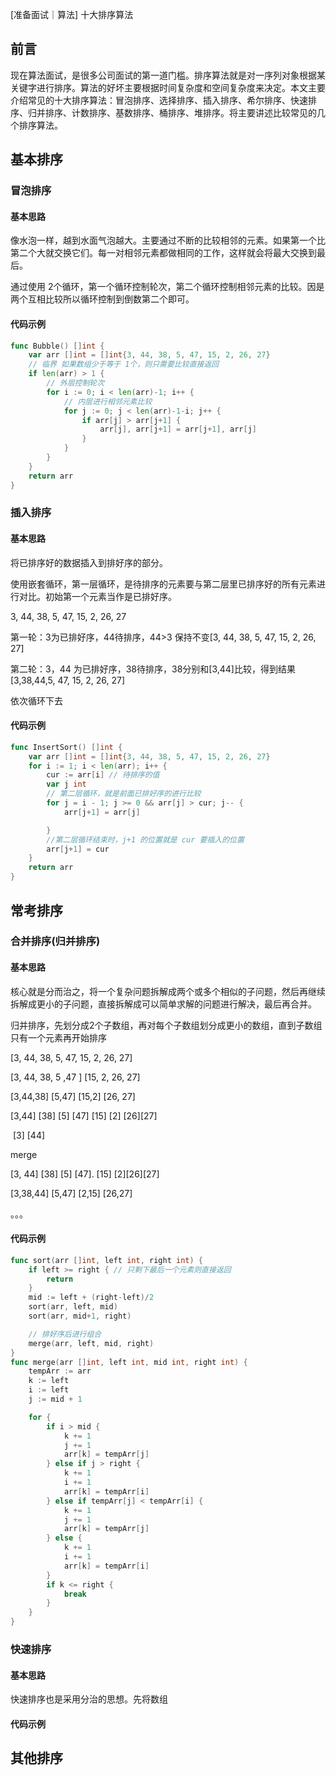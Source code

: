 [准备面试｜算法] 十大排序算法

## 前言

现在算法面试，是很多公司面试的第一道门槛。排序算法就是对一序列对象根据某关键字进行排序。算法的好坏主要根据时间复杂度和空间复杂度来决定。本文主要介绍常见的十大排序算法：冒泡排序、选择排序、插入排序、希尔排序、快速排序、归并排序、计数排序、基数排序、桶排序、堆排序。将主要讲述比较常见的几个排序算法。

## 基本排序

### 冒泡排序

#### 基本思路

像水泡一样，越到水面气泡越大。主要通过不断的比较相邻的元素。如果第一个比第二个大就交换它们。每一对相邻元素都做相同的工作，这样就会将最大交换到最后。

通过使用 2个循环，第一个循环控制轮次，第二个循环控制相邻元素的比较。因是两个互相比较所以循环控制到倒数第二个即可。

#### 代码示例

```go
func Bubble() []int {
	var arr []int = []int{3, 44, 38, 5, 47, 15, 2, 26, 27}
	// 临界 如果数组少于等于 1个，则只需要比较直接返回
	if len(arr) > 1 {
		// 外层控制轮次
		for i := 0; i < len(arr)-1; i++ {
			// 内层进行相邻元素比较
			for j := 0; j < len(arr)-1-i; j++ {
				if arr[j] > arr[j+1] {
					arr[j], arr[j+1] = arr[j+1], arr[j]
				}
			}
		}
	}
	return arr
}

```

### 插入排序

#### 基本思路

将已排序好的数据插入到排好序的部分。

使用嵌套循环，第一层循环，是待排序的元素要与第二层里已排序好的所有元素进行对比。初始第一个元素当作是已排好序。

3, 44, 38, 5, 47, 15, 2, 26, 27

 第一轮：3为已排好序，44待排序，44>3 保持不变[3, 44, 38, 5, 47, 15, 2, 26, 27]

第二轮：3，44 为已排好序，38待排序，38分别和[3,44]比较，得到结果 [3,38,44,5, 47, 15, 2, 26, 27]

依次循环下去

#### 代码示例

```go
func InsertSort() []int {
	var arr []int = []int{3, 44, 38, 5, 47, 15, 2, 26, 27}
	for i := 1; i < len(arr); i++ {
		cur := arr[i] // 待排序的值
		var j int
        // 第二层循环，就是前面已排好序的进行比较
		for j = i - 1; j >= 0 && arr[j] > cur; j-- {
			arr[j+1] = arr[j]

		}
        //第二层循环结束时，j+1 的位置就是 cur 要插入的位置
		arr[j+1] = cur
	}
	return arr
}
```

## 常考排序

### 合并排序(归并排序)

#### 基本思路

核心就是分而治之，将一个复杂问题拆解成两个或多个相似的子问题，然后再继续拆解成更小的子问题，直接拆解成可以简单求解的问题进行解决，最后再合并。

归并排序，先划分成2个子数组，再对每个子数组划分成更小的数组，直到子数组只有一个元素再开始排序

[3, 44, 38, 5, 47, 15, 2, 26, 27]

[3, 44, 38, 5 ,47 ] [15, 2, 26, 27] 

[3,44,38]       [5,47]       [15,2] [26, 27]

[3,44] [38]   [5] [47]   [15] [2] [26][27]

 [3] [44]    

merge 

[3, 44] [38]  [5] [47]. [15] [2][26][27]

[3,38,44] [5,47] [2,15] [26,27]

。。。                           

#### 代码示例

```go
func sort(arr []int, left int, right int) {
	if left >= right { // 只剩下最后一个元素则直接返回
		return
	}
	mid := left + (right-left)/2
	sort(arr, left, mid)
	sort(arr, mid+1, right)

	// 排好序后进行组合
	merge(arr, left, mid, right)
}
func merge(arr []int, left int, mid int, right int) {
	tempArr := arr
	k := left
	i := left
	j := mid + 1

	for {
		if i > mid {
			k += 1
			j += 1
			arr[k] = tempArr[j]
		} else if j > right {
			k += 1
			i += 1
			arr[k] = tempArr[i]
		} else if tempArr[j] < tempArr[i] {
			k += 1
			j += 1
			arr[k] = tempArr[j]
		} else {
			k += 1
			i += 1
			arr[k] = tempArr[i]
		}
		if k <= right {
			break
		}
	}
}

```

### 快速排序

#### 基本思路

快速排序也是采用分治的思想。先将数组

#### 代码示例





## 其他排序




